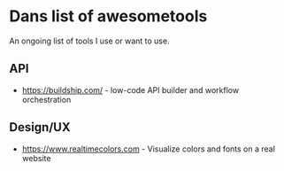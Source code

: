 # Dans list of awesometools
An ongoing list of tools I use or want to use.


## API
* https://buildship.com/ - low-code API builder and workflow orchestration 

## Design/UX
* https://www.realtimecolors.com - Visualize colors and fonts on a real website
